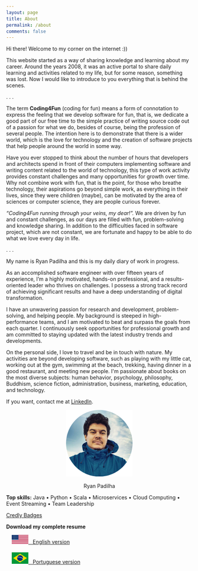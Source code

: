 ```yaml
---
layout: page
title: About
permalink: /about
comments: false
---
```


<div class="row justify-content-between">
<div class="col-md-8 pr-5">

<p>Hi there! Welcome to my corner on the internet :))</p>
<p>This website started as a way of sharing knowledge and learning about my career. Around the years 2008, it was an active portal to share daily learning and activities related to my life, but for some reason, something was lost. Now I would like to introduce to you everything that is behind the scenes.</p>
<p>. . .</p>
<p>The term <strong>Coding4Fun</strong> (coding for fun) means a form of connotation to express the feeling that we develop software for fun, that is, we dedicate a good part of our free time to the simple practice of writing source code out of a passion for what we do, besides of course, being the profession of several people. The intention here is to demonstrate that there is a wider world, which is the love for technology and the creation of software projects that help people around the world in some way.</p>
<p>Have you ever stopped to think about the number of hours that developers and architects spend in front of their computers implementing software and writing content related to the world of technology, this type of work activity provides constant challenges and many opportunities for growth over time. Why not combine work with fun, that is the point, for those who breathe technology, their aspirations go beyond simple work, as everything in their lives, since they were children (maybe), can be motivated by the area of sciences or computer science, they are people curious forever.</p>

<p><i>“Coding4Fun running through your veins, my dear!”.</i> We are driven by fun and constant challenges, as our days are filled with fun, problem-solving and knowledge sharing. In addition to the difficulties faced in software project, which are not constant, we are fortunate and happy to be able to do what we love every day in life.</p>
<p>. . .</p>

<p>My name is Ryan Padilha and this is my daily diary of work in progress.</p>
<p>As an accomplished software engineer with over fifteen years of experience, I’m a highly motivated, hands-on professional, and a results-oriented leader who thrives on challenges. I possess a strong track record of achieving significant results and have a deep understanding of digital transformation.</p>
<p>I have an unwavering passion for research and development, problem-solving, and helping people. My background is steeped in high-performance teams, and I am motivated to beat and surpass the goals from each quarter. I continuously seek opportunities for professional growth and am committed to staying updated with the latest industry trends and developments.</p>

<p>On the personal side, I love to travel and be in touch with nature. My activities are beyond developing software, such as playing with my little cat, working out at the gym, swimming at the beach, trekking, having dinner in a good restaurant, and meeting new people. I'm passionate about books on the most diverse subjects: human behavior, psychology, philosophy, Buddhism, science fiction, administration, business, marketing, education, and technology.</p>

<p>If you want, contact me at <a href="https://www.linkedin.com/in/ryanpadilha" target="_blank">LinkedIn</a>.</p>


</div>

<div class="col-md-4">

<div class="sticky-top sticky-top-80">

<div style="text-align: center;">
    <img src="/assets/images/profile-ryanpadilha.png">
    <p>Ryan Padilha</p>
</div>

<p><strong>Top skills:</strong> Java • Python • Scala • Microservices • Cloud Computing • Event Streaming • Team Leadership</p>
<p><a href="https://www.credly.com/users/ryan-padilha" target="_blank">Credly Badges</a> </p>
<p><strong>Download my complete resume</strong></p>
<ul style="list-style-type: none; margin: 0; padding-left: 15px;">
    <li style="padding-bottom: 20px;"><a href="https://assets.ryanpadilha.com.br/resume/cv-ryanpadilha-en-2024v8.pdf" class="bold" target="_resume_en"><img src="/assets/images/usa-flag.webp" class="img-fluid" style="width: 45px;" alt="Resume English version"> &nbsp; English version</a></li>
	<li><a href="https://assets.ryanpadilha.com.br/resume/cv-ryanpadilha-pt-2024v8.pdf" class="bold" target="_resume_pt"><img src="/assets/images/brazil-flag.webp" class="img-fluid" style="width: 45px;" alt="Resume Portuguese version"> &nbsp; Portuguese version</a></li>
</ul>

</div>
</div>
</div>
